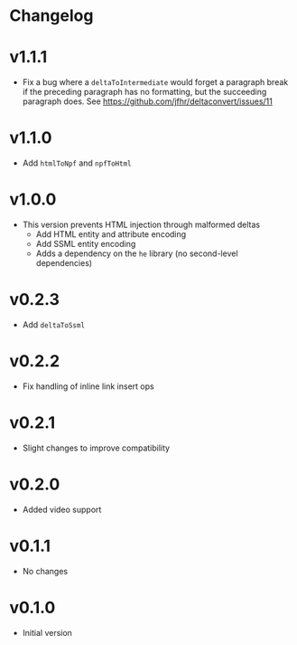 # Changelog

# v1.1.1

- Fix a bug where a `deltaToIntermediate` would forget a paragraph break
if the preceding paragraph has no formatting, but the succeeding paragraph does. 
See https://github.com/jfhr/deltaconvert/issues/11

# v1.1.0

- Add `htmlToNpf` and `npfToHtml`

# v1.0.0

- This version prevents HTML injection through malformed deltas
  - Add HTML entity and attribute encoding
  - Add SSML entity encoding
  - Adds a dependency on the `he` library (no second-level dependencies)

# v0.2.3

- Add `deltaToSsml` 

# v0.2.2

- Fix handling of inline link insert ops

# v0.2.1

- Slight changes to improve compatibility

# v0.2.0

- Added video support

# v0.1.1

- No changes

# v0.1.0

- Initial version
